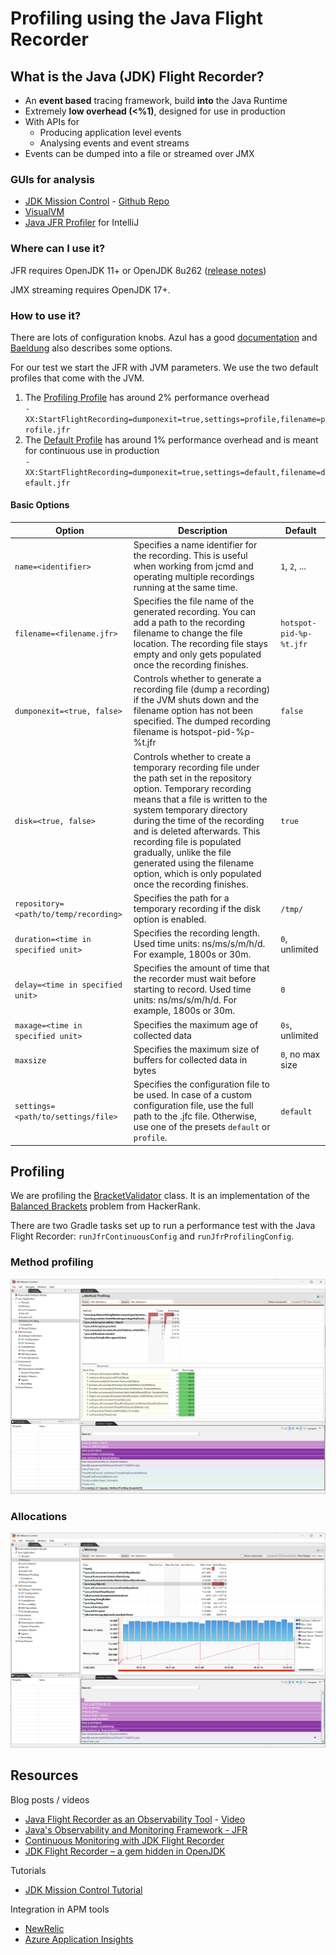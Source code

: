 # Profiling using the Java Flight Recorder

## What is the Java (JDK) Flight Recorder?

* An **event based** tracing framework, build **into** the Java Runtime
* Extremely **low overhead (<%1)**, designed for use in production
* With APIs for
  * Producing application level events
  * Analysing events and event streams
* Events can be dumped into a file or streamed over JMX

### GUIs for analysis

* [JDK Mission Control](https://www.oracle.com/missioncontrol) - [Github Repo](https://github.com/openjdk/jmc)
* [VisualVM](https://visualvm.github.io/)
* [Java JFR Profiler](https://plugins.jetbrains.com/plugin/20937-java-jfr-profiler) for IntelliJ

### Where can I use it?

JFR requires OpenJDK 11+ or OpenJDK 8u262 ([release notes](https://mail.openjdk.org/pipermail/jdk8u-dev/2020-July/012143.html))

JMX streaming requires OpenJDK 17+.

### How to use it?

There are lots of configuration knobs. Azul has a good [documentation](https://docs.azul.com/prime/Java-Flight-Recorder) and [Baeldung](https://www.baeldung.com/java-flight-recorder-monitoring) also describes some options.

For our test we start the JFR with JVM parameters. We use the two default profiles that come with the JVM.

1. The [Profiling Profile](./profile.jfc) has around 2% performance overhead  
   `-XX:StartFlightRecording=dumponexit=true,settings=profile,filename=profile.jfr`
2. The [Default Profile](./default.jfc) has around 1% performance overhead and is meant for continuous use in production  
   `-XX:StartFlightRecording=dumponexit=true,settings=default,filename=default.jfr`

#### Basic Options

| Option                                | Description                                                                                                                                                                                                                                                                                                                                                                                             | Default                 |
|---------------------------------------|---------------------------------------------------------------------------------------------------------------------------------------------------------------------------------------------------------------------------------------------------------------------------------------------------------------------------------------------------------------------------------------------------------|-------------------------|
| `name=<identifier>`                   | Specifies a name identifier for the recording. This is useful when working from jcmd and operating multiple recordings running at the same time.                                                                                                                                                                                                                                                        | `1`, `2`, ...           |
| `filename=<filename.jfr>`             | Specifies the file name of the generated recording. You can add a path to the recording filename to change the file location. The recording file stays empty and only gets populated once the recording finishes.                                                                                                                                                                                       | `hotspot-pid-%p-%t.jfr` |
| `dumponexit=<true, false>`            | Controls whether to generate a recording file (dump a recording) if the JVM shuts down and the filename option has not been specified. The dumped recording filename is hotspot-pid-%p-%t.jfr                                                                                                                                                                                                           | `false`                 |
| `disk=<true, false>`                  | Controls whether to create a temporary recording file under the path set in the repository option. Temporary recording means that a file is written to the system temporary directory during the time of the recording and is deleted afterwards. This recording file is populated gradually, unlike the file generated using the filename option, which is only populated once the recording finishes. | `true`                  |
| `repository=<path/to/temp/recording>` | Specifies the path for a temporary recording if the disk option is enabled.                                                                                                                                                                                                                                                                                                                             | `/tmp/`                 |
| `duration=<time in specified unit>`   | Specifies the recording length. Used time units: ns/ms/s/m/h/d. For example, 1800s or 30m.                                                                                                                                                                                                                                                                                                              | `0`, unlimited          |
| `delay=<time in specified unit>`      | Specifies the amount of time that the recorder must wait before starting to record. Used time units: ns/ms/s/m/h/d. For example, 1800s or 30m.                                                                                                                                                                                                                                                          | `0`                     |
| `maxage=<time in specified unit>`     | Specifies the maximum age of collected data                                                                                                                                                                                                                                                                                                                                                             | `0s`, unlimited         |
| `maxsize`                             | Specifies the maximum size of buffers for collected data in bytes                                                                                                                                                                                                                                                                                                                                       | `0`, no max size        |
| `settings=<path/to/settings/file>`    | Specifies the configuration file to be used. In case of a custom configuration file, use the full path to the .jfc file. Otherwise, use one of the presets `default` or `profile`.                                                                                                                                                                                                                      | `default`               |

## Profiling

We are profiling the [BracketValidator](./src/main/java/erni/example/jfr/brackets/BracketValidator.java) class.
It is an implementation of the [Balanced Brackets](https://www.hackerrank.com/challenges/balanced-brackets/problem)
problem from HackerRank.

There are two Gradle tasks set up to run a performance test with the Java Flight Recorder: `runJfrContinuousConfig` and `runJfrProfilingConfig`. 

### Method profiling

![method profiling](doc/method_profiling.png)

### Allocations

![memory allocations](doc/allocations.png)

## Resources

Blog posts / videos

* [Java Flight Recorder as an Observability Tool](https://www.infoq.com/presentations/jfr-observability/) - [Video](https://www.youtube.com/watch?v=MG6MQLg0zEE)
* [Java's Observability and Monitoring Framework - JFR](https://www.youtube.com/watch?v=XEKkUpPnf4Q)
* [Continuous Monitoring with JDK Flight Recorder](https://www.youtube.com/watch?v=plYESjZ12hM)
* [JDK Flight Recorder – a gem hidden in OpenJDK](https://bell-sw.com/announcements/2020/06/24/Java-Flight-Recorder-a-gem-hidden-in-OpenJDK/)

Tutorials

* [JDK Mission Control Tutorial](https://github.com/thegreystone/jmc-tutorial/)

Integration in APM tools

* [NewRelic](https://docs.newrelic.com/docs/apm/agents/java-agent/features/real-time-profiling-java-using-jfr-metrics/)
* [Azure Application Insights](https://learn.microsoft.com/en-us/azure/azure-monitor/app/java-standalone-profiler)
